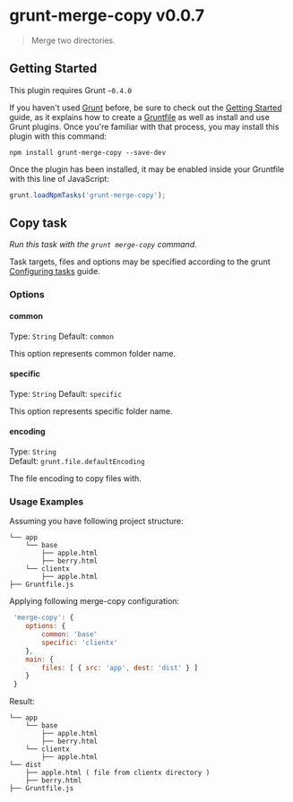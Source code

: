 # grunt-merge-copy v0.0.7

> Merge two directories.



## Getting Started
This plugin requires Grunt `~0.4.0`

If you haven't used [Grunt](http://gruntjs.com/) before, be sure to check out the [Getting Started](http://gruntjs.com/getting-started) guide, as it explains how to create a [Gruntfile](http://gruntjs.com/sample-gruntfile) as well as install and use Grunt plugins. Once you're familiar with that process, you may install this plugin with this command:

```shell
npm install grunt-merge-copy --save-dev
```

Once the plugin has been installed, it may be enabled inside your Gruntfile with this line of JavaScript:

```js
grunt.loadNpmTasks('grunt-merge-copy');
```



## Copy task
_Run this task with the `grunt merge-copy` command._

Task targets, files and options may be specified according to the grunt [Configuring tasks](http://gruntjs.com/configuring-tasks) guide.
### Options

#### common
Type: `String`
Default: `common`

This option represents common folder name. 

#### specific
Type: `String`
Default: `specific`

This option represents specific folder name. 

#### encoding
Type: `String`  
Default: `grunt.file.defaultEncoding`

The file encoding to copy files with.

### Usage Examples

Assuming you have following project structure:


```shell
└── app
    └── base 
    	├── apple.html
    	├── berry.html
    └── clientx
        ├── apple.html
├── Gruntfile.js
```

Applying following merge-copy configuration:

```js
 'merge-copy': {
	options: {
		common: 'base'
		specific: 'clientx'
	},
	main: {
		files: [ { src: 'app', dest: 'dist' } ]
	}
 }
```

Result:

```shell
└── app
    └── base 
    	├── apple.html
    	├── berry.html
    └── clientx
        ├── apple.html
└── dist
    ├── apple.html ( file from clientx directory )
    ├── berry.html	
├── Gruntfile.js
```

